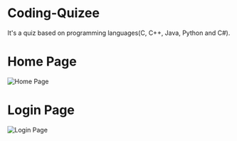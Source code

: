 # Coding-Quizee
It's a quiz based on programming languages(C, C++, Java, Python and C#).

# Home Page
![Home Page](https://imgur.com/4KWLn6r)


# Login Page
![Login Page](https://imgur.com/a/k5KmVIH)

